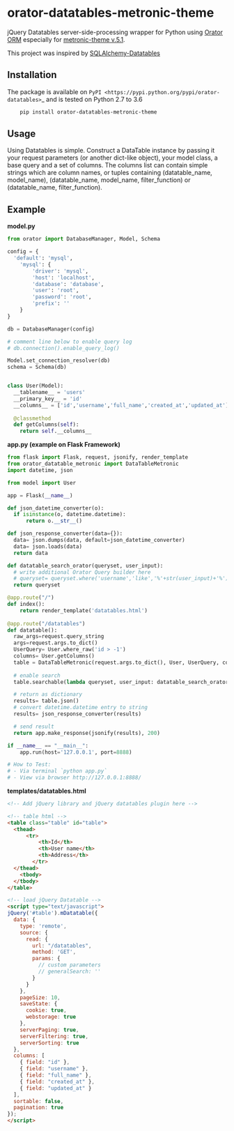 # orator-datatables-metronic-theme
jQuery Datatables server-side-processing wrapper for Python using [Orator ORM](http://orator-orm.com/) especially for [metronic-theme v.5.1](https://keenthemes.com/metronic/documentation.html#sec14).

This project was inspired by [SQLAlchemy-Datatables](https://github.com/orf/datatables/)


Installation
------------

The package is available on `PyPI <https://pypi.python.org/pypi/orator-datatables>`_ and is tested on Python 2.7 to 3.6

```bash
    pip install orator-datatables-metronic-theme
```

Usage
-----

Using Datatables is simple. Construct a DataTable instance by passing it your request parameters (or another dict-like object), your model class, a base query and a set of columns. The columns list can contain simple strings which are column names, or tuples containing (datatable_name, model_name), (datatable_name, model_name, filter_function) or (datatable_name, filter_function).


Example
-------

**model.py**

```python
from orator import DatabaseManager, Model, Schema

config = {
  'default': 'mysql',
    'mysql': {
        'driver': 'mysql',
        'host': 'localhost',
        'database': 'database',
        'user': 'root',
        'password': 'root',
        'prefix': ''
    }
}

db = DatabaseManager(config)

# comment line below to enable query log
# db.connection().enable_query_log()

Model.set_connection_resolver(db)
schema = Schema(db)


class User(Model):
  __tablename__ = 'users'
  __primary_key__ = 'id'
  __columns__ = ['id','username','full_name','created_at','updated_at']
  
  @classmethod
  def getColumns(self):
    return self.__columns__
```

**app.py (example on Flask Framework)**

```python
from flask import Flask, request, jsonify, render_template
from orator_datatable_metronic import DataTableMetronic
import datetime, json

from model import User

app = Flask(__name__)

def json_datetime_converter(o):
  if isinstance(o, datetime.datetime):
      return o.__str__()

def json_response_converter(data={}):
  data= json.dumps(data, default=json_datetime_converter)
  data= json.loads(data)
  return data

def datatable_search_orator(queryset, user_input):
  # write additional Orator Query builder here
  # queryset= queryset.where('username','like','%'+str(user_input)+'%')
  return queryset

@app.route("/")
def index():
    return render_template('datatables.html')
    
@app.route("/datatables")
def datatable():
  raw_args=request.query_string
  args=request.args.to_dict()
  UserQuery= User.where_raw('id > -1')
  columns= User.getColumns()
  table = DataTableMetronic(request.args.to_dict(), User, UserQuery, columns)
    
  # enable search 
  table.searchable(lambda queryset, user_input: datatable_search_orator(queryset, user_input))

  # return as dictionary
  results= table.json()
  # convert datetime.datetime entry to string
  results= json_response_converter(results)

  # send result
  return app.make_response(jsonify(results), 200)

if __name__ == "__main__":
    app.run(host='127.0.0.1', port=8888)

# How to Test:
# - Via terminal `python app.py`
# - View via browser http://127.0.0.1:8888/
```

**templates/datatables.html**

```html
<!-- Add jQuery library and jQuery datatables plugin here -->

<!-- table html -->
<table class="table" id="table">
  <thead>
      <tr>
          <th>Id</th>
          <th>User name</th>
          <th>Address</th>
        </tr>
  </thead>
    <tbody>
  </tbody>
</table>

<!-- load jQuery Datatable -->
<script type="text/javascript">
jQuery('#table').mDatatable({
  data: {
    type: 'remote',
    source: {
      read: {
        url: "/datatables",
        method: 'GET',
        params: {
          // custom parameters
          // generalSearch: ''
        }
      }
    },
    pageSize: 10,
    saveState: {
      cookie: true,
      webstorage: true
    },
    serverPaging: true,
    serverFiltering: true,
    serverSorting: true
  },
  columns: [
    { field: "id" },
    { field: "username" },
    { field: "full_name" },
    { field: "created_at" },
    { field: "updated_at" }
  ],
  sortable: false,
  pagination: true
});
</script>
```